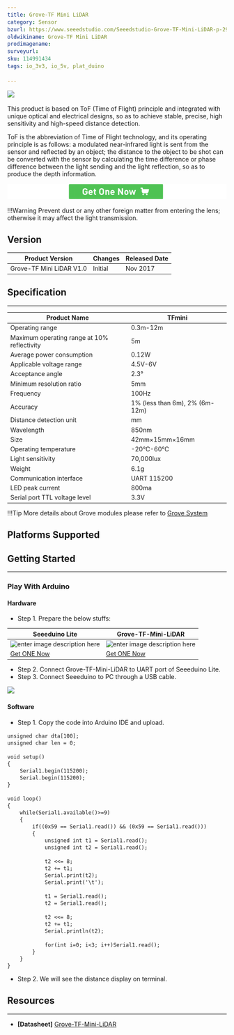 ```yaml
---
title: Grove-TF Mini LiDAR
category: Sensor
bzurl: https://www.seeedstudio.com/Seeedstudio-Grove-TF-Mini-LiDAR-p-2996.html
oldwikiname: Grove-TF Mini LiDAR
prodimagename:
surveyurl:
sku: 114991434
tags: io_3v3, io_5v, plat_duino

---
```

![](https://github.com/SeeedDocument/Grove-TF_Mini_LiDAR/raw/master/img/Grove-TF-Mini-LiDAR.JPG)

This product is based on ToF (Time of Flight) principle and integrated with unique optical and electrical designs, so as to achieve stable, precise, high sensitivity and high-speed distance detection.

ToF is the abbreviation of Time of Flight technology, and its operating principle is as follows: a modulated near-infrared light is sent from the sensor and reflected by an object; the distance to the object to be shot can be converted with the sensor by calculating the time difference or phase difference between the light sending and the light reflection, so as to produce the depth information.

[![Get one now](https://github.com/SeeedDocument/Grove_Ultrasonic_Ranger/raw/master/image/300px-Get_One_Now_Banner.png)](https://www.seeedstudio.com/Seeedstudio-Grove-TF-Mini-LiDAR-p-2996.html)

!!!Warning
    Prevent dust or any other foreign matter from entering the lens; otherwise it may affect the light transmission.


## Version

| Product Version              | Changes                                                                                                                                                                                    | Released Date |
|------------------------------|--------------------------------------------------------------------------------------------------------------------------------------------------------------------------------------------|---------------|
| Grove-TF Mini LiDAR V1.0 | Initial | Nov 2017      |


## Specification
---
| Product   Name                              | TFmini                           |
|---------------------------------------------|----------------------------------|
| Operating range                             | 0.3m-12m                         |
| Maximum operating range at 10% reflectivity | 5m                               |
| Average power consumption                   | 0.12W                            |
| Applicable voltage range                    | 4.5V-6V                          |
| Acceptance angle                            | 2.3°                             |
| Minimum resolution ratio                    | 5mm                              |
| Frequency                                   | 100Hz                            |
| Accuracy                                    | 1%   (less than 6m), 2% (6m-12m) |
| Distance detection unit                     | mm                               |
| Wavelength                                  | 850nm                            |
| Size                                        | 42mm×15mm×16mm                   |
| Operating temperature                       | -20℃-60℃                       |
| Light sensitivity                           | 70,000lux                        |
| Weight                                      | 6.1g                             |
| Communication interface                     | UART 115200                      |
| LED peak current                            | 800ma                            |
| Serial port TTL voltage level               | 3.3V                              |


!!!Tip
    More details about Grove modules please refer to [Grove System](http://wiki.seeed.cc/Grove_System/)

Platforms Supported
-------------------

## Getting Started
---
### Play With Arduino

#### Hardware

- Step 1. Prepare the below stuffs:

| Seeeduino Lite |  Grove-TF-Mini-LiDAR |
|--------------|-----------------|
|![enter image description here](https://github.com/SeeedDocument/Grove-TF_Mini_LiDAR/raw/master/img/Seeed%20lite_S.jpg)|![enter image description here](https://github.com/SeeedDocument/Grove-TF_Mini_LiDAR/raw/master/img/Grove-TF-Mini-LiDAR_S.JPG)|
|[Get ONE Now](https://www.seeedstudio.com/Seeeduino-Lite-p-1487.html)|[Get ONE Now](https://www.seeedstudio.com/Seeedstudio-Grove-TF-Mini-LiDAR-p-2996.html)|

- Step 2. Connect Grove-TF-Mini-LiDAR to UART port of Seeeduino Lite.
- Step 3. Connect Seeeduino to PC through a USB cable.

![](https://github.com/SeeedDocument/Grove-TF_Mini_LiDAR/raw/master/img/Seeeduino.JPG)


#### Software

- Step 1. Copy the code into Arduino IDE and upload.

```
unsigned char dta[100];
unsigned char len = 0;

void setup()
{
    Serial1.begin(115200);
    Serial.begin(115200);
}

void loop()
{
    while(Serial1.available()>=9)
    {
        if((0x59 == Serial1.read()) && (0x59 == Serial1.read()))
        {
            unsigned int t1 = Serial1.read();
            unsigned int t2 = Serial1.read();

            t2 <<= 8;
            t2 += t1;
            Serial.print(t2);
            Serial.print('\t');

            t1 = Serial1.read();
            t2 = Serial1.read();

            t2 <<= 8;
            t2 += t1;
            Serial.println(t2);

            for(int i=0; i<3; i++)Serial1.read();
        }
    }
}
```
- Step 2. We will see the distance display on terminal.


## Resources
---
- **[Datasheet]** [Grove-TF-Mini-LiDAR
](https://github.com/SeeedDocument/Grove-TF_Mini_LiDAR/blob/master/res/DE-LiDAR%20TFmini%20Datasheet-V1.5-EN.pdf)
